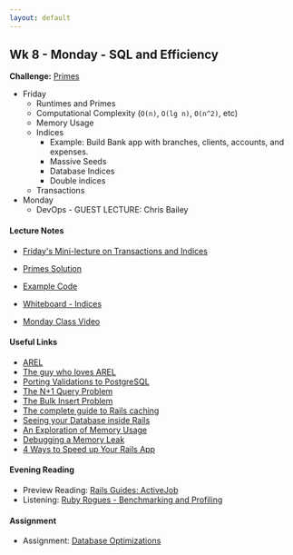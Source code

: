 ```yaml
---
layout: default
---
```


## Wk 8 - Monday - SQL and Efficiency

**Challenge:** [Primes](https://github.com/masonfmatthews/rails_assignments/blob/master/challenges/hard_primes_challenge.rb)

* Friday
  * Runtimes and Primes
  * Computational Complexity (`O(n)`, `O(lg n)`, `O(n^2)`, etc)
  * Memory Usage
  * Indices
    * Example: Build Bank app with branches, clients, accounts, and expenses.
    * Massive Seeds
    * Database Indices
    * Double indices
  * Transactions
* Monday
  * DevOps - GUEST LECTURE: Chris Bailey

#### Lecture Notes

* [Friday's Mini-lecture on Transactions and Indices](https://youtu.be/KBSkcxnHynI)
* [Primes Solution](primes.rb)
* [Example Code](example_transation_and_index.rb)
* [Whiteboard - Indices](http://tiyd-rails.s3.amazonaws.com/pictures/uploaded_files/000/000/053/original/index_binary_tree.JPG?1445287981)

* [Monday Class Video]()

#### Useful Links

* [AREL](https://github.com/rails/arel)
* [The guy who loves AREL](http://www.youtube.com/watch?v=ShPAxNcLm3o)
* [Porting Validations to PostgreSQL](http://shuber.io/porting-activerecord-validations-to-postgres/)
* [The N+1 Query Problem](http://blog.diatomenterprises.com/remove-n1-queries-in-your-ruby-on-rails-app/?utm_source=rubyweekly&utm_medium=email)
* [The Bulk Insert Problem](http://weblog.jamisbuck.org/2015/10/10/bulk-inserts-in-activerecord.html)
* [The complete guide to Rails caching](http://www.nateberkopec.com/2015/07/15/the-complete-guide-to-rails-caching.html)
* [Seeing your Database inside Rails](https://github.com/igorkasyanchuk/rails_db)
* [An Exploration of Memory Usage](http://www.sitepoint.com/ruby-uses-memory/)
* [Debugging a Memory Leak](http://blog.codeship.com/debugging-a-memory-leak-on-heroku/?utm_source=rubyweekly&utm_medium=email)
* [4 Ways to Speed up Your Rails App](http://blog.skylight.io/4-easy-ways-to-speed-up-your-rails-app/)

#### Evening Reading

* Preview Reading: [Rails Guides: ActiveJob](http://edgeguides.rubyonrails.org/active_job_basics.html)
* Listening: [Ruby Rogues - Benchmarking and Profiling](https://devchat.tv/ruby-rogues/034-rr-benchmarking-and-profiling)

#### Assignment

* Assignment: [Database Optimizations](https://github.com/tiyd-rails-2016-01/database_optimizations)
<!-- * Feedback: [Database Optimizations Feedback](feedback) -->

